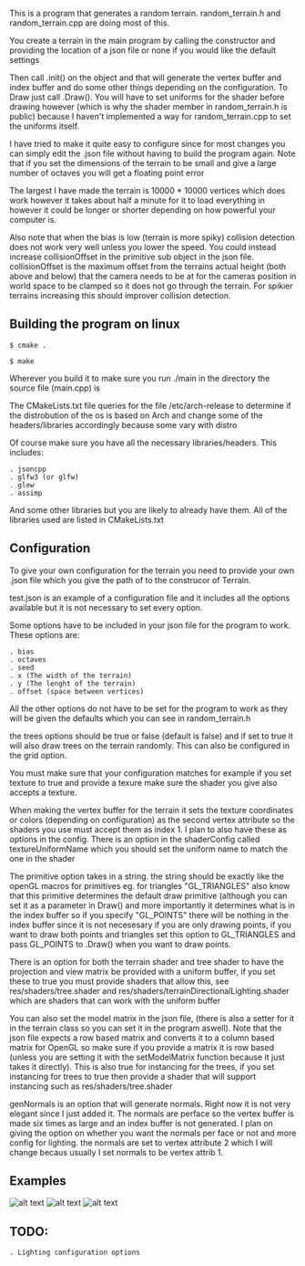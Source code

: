 This is a program that generates a random terrain. random_terrain.h and random_terrain.cpp are doing most of this.

You create a terrain in the main program by calling the constructor and providing the location of a json file or none if you would like the default settings

Then call .init() on the object and that will generate the vertex buffer and index buffer and do some other things depending on the configuration. To Draw just call .Draw(). You will have to set uniforms for the shader before drawing however (which is why the shader member in random_terrain.h is public) because I haven't implemented a way for random_terrain.cpp to set the uniforms itself. 

I have tried to make it quite easy to configure since for most changes you can simply edit the .json file without having to build the program again. Note that if you set the dimensions of the terrain to be small and give a large number of octaves you will get a floating point error

The largest I have made the terrain is 10000 * 10000 vertices which does work however it takes about half a minute for it to load everything in however it could be longer or shorter depending on how powerful your computer is.

Also note that when the bias is low (terrain is more spiky) collision detection does not work very well unless you lower the speed. You could instead increase collisionOffset in the primitive sub object in the json file. collisionOffset is the maximum offset from the terrains actual height (both above and below) that the camera needs to be at for the cameras position in world space to be clamped so it does not go through the terrain. For spikier terrains increasing this should improver collision detection.

## Building the program on linux

```
$ cmake .

$ make
```
Wherever you build it to make sure you run ./main in the directory the source file (main.cpp) is

The CMakeLists.txt file queries for the file /etc/arch-release to determine if the distrobution of the os is based on Arch and change some of the headers/libraries accordingly because some vary with distro

Of course make sure you have all the necessary libraries/headers.
This includes:

    . jsoncpp
    . glfw3 (or glfw)
    . glew
    . assimp 

And some other libraries but you are likely to already have them. All of the libraries used are listed in CMakeLists.txt

## Configuration

To give your own configuration for the terrain you need to provide your own .json file which you give the path of to the construcor
of Terrain.

test.json is an example of a configuration file and it includes all the options available but it is not necessary to set every option.

Some options have to be included in your json file for the program to work.
These options are:
    
    . bias
    . octaves
    . seed 
    . x (The width of the terrain)
    . y (The lenght of the terrain)
    . offset (space between vertices)

All the other options do not have to be set for the program to work as they will be given the defaults which you can see in random_terrain.h

the trees options should be true or false (default is false) and if set to true it will also draw trees on the terrain randomly. This can also
be configured in the grid option.

You must make sure that your configuration matches for example if you set texture to true and provide a texure make sure the shader you give also accepts a texture.

When making the vertex buffer for the terrain it sets the texture coordinates or colors (depending on configuration) as the second vertex attribute so the shaders you use must accept
them as index 1. I plan to also have these as options in the config. There is an option in the shaderConfig called textureUniformName which you should set the uniform name to match the one in the shader

The primitive option takes in a string. the string should be exactly like the openGL macros for primitives eg. for triangles "GL_TRIANGLES" also know that this primitive determines the default draw primitive (although you can set it as a parameter in Draw() and more importantly it determines what is in the index buffer so if you specify "GL_POINTS" there will be nothing in the index buffer since it is not necesesary if you are only drawing points, if you want to draw both points and triangles set this option to GL_TRIANGLES and pass GL_POINTS to .Draw() when you want to draw points.

There is an option for both the terrain shader and tree shader to have the projection and view matrix be provided with a uniform buffer, if you set these to true you must provide
shaders that allow this, see res/shaders/tree.shader and res/shaders/terrainDirectionalLighting.shader which are shaders that can work with the uniform buffer

You can also set the model matrix in the json file, (there is also a setter for it in the terrain class so you can set it in the program aswell). Note that the json file expects a row based matrix
and converts it to a column based matrix for OpenGL so make sure if you provide a matrix it is row based (unless you are setting it with the setModelMatrix function because it just takes it directly).
This is also true for instancing for the trees, if you set instancing for trees to true then provide a shader that will support instancing such as res/shaders/tree.shader 

genNormals is an option that will generate normals. Right now it is not very elegant since I just added it. The normals are perface so the vertex buffer is made six times as large and an index buffer is not generated. I plan on giving the option on whether you want the normals per face or not and more config for lighting. the normals are set to vertex attribute 2 which I will change becaus usually I set normals to be vertex attrib 1.  

## Examples
![alt text](https://github.com/open-source-KT/Random-3DTerrain-Generator/blob/master/res/examples/example8.png?raw=true)
![alt text](https://github.com/open-source-KT/Random-3DTerrain-Generator/blob/master/res/examples/example2.png?raw=true)
![alt text](https://github.com/open-source-KT/Random-3DTerrain-Generator/blob/master/res/examples/example6.png?raw=true)


## TODO:
    . Lighting configuration options



